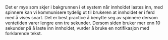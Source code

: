 Det er mye som skjer i bakgrunnen i et system når innholdet lastes inn, med spinnere kan vi kommunisere tydelig ut til
brukeren at innholdet er i ferd med å vises snart. Det er best practice å benytte seg av spinnere dersom ventetiden varer lengre enn tre sekunder. Dersom siden bruker mer enn 10 sekunder på å laste inn innholdet, vurder å bruke en notifikasjon med forklarende tekst.
